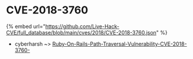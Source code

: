 # CVE-2018-3760
{% embed url="https://github.com/Live-Hack-CVE/full_database/blob/main/cves/2018/CVE-2018-3760.json" %}

* cyberharsh ~> [Ruby-On-Rails-Path-Traversal-Vulnerability-CVE-2018-3760-](https://www.alice-snow.ru/2018/database/cve-2018-3760/ruby-on-rails-path-traversal-vulnerability-cve-2018-3760--cyberharsh)